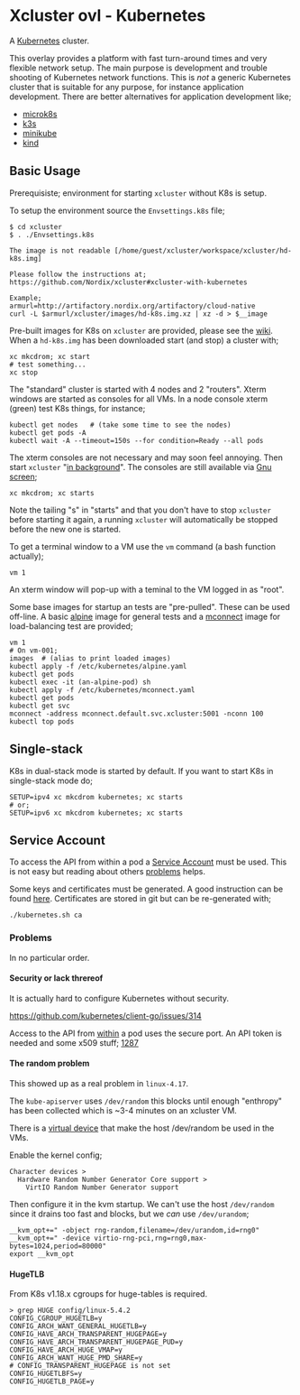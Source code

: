 Xcluster ovl - Kubernetes
=========================

A [Kubernetes](https://kubernetes.io/) cluster.

This overlay provides a platform with fast turn-around times and very
flexible network setup. The main purpose is development and trouble
shooting of Kubernetes network functions. This is *not* a generic
Kubernetes cluster that is suitable for any purpose, for instance
application development. There are better alternatives for application
development like;

* [microk8s](https://microk8s.io/)
* [k3s](https://k3s.io/)
* [minikube](https://github.com/kubernetes/minikube/)
* [kind](https://kind.sigs.k8s.io/)


## Basic Usage

Prerequisiste; environment for starting `xcluster` without K8s is setup.

To setup the environment source the `Envsettings.k8s` file;

```
$ cd xcluster
$ . ./Envsettings.k8s

The image is not readable [/home/guest/xcluster/workspace/xcluster/hd-k8s.img] 

Please follow the instructions at;
https://github.com/Nordix/xcluster#xcluster-with-kubernetes

Example;
armurl=http://artifactory.nordix.org/artifactory/cloud-native
curl -L $armurl/xcluster/images/hd-k8s.img.xz | xz -d > $__image
```

Pre-built images for K8s on `xcluster` are provided, please see the
[wiki](https://github.com/Nordix/xcluster/wiki/Kubernetes-Images). When
a `hd-k8s.img` has been downloaded start (and stop) a cluster with;

```
xc mkcdrom; xc start
# test something...
xc stop
```

The "standard" cluster is started with 4 nodes and 2 "routers". Xterm
windows are started as consoles for all VMs. In a node console xterm
(green) test K8s things, for instance;

```
kubectl get nodes   # (take some time to see the nodes)
kubectl get pods -A
kubectl wait -A --timeout=150s --for condition=Ready --all pods
```

The xterm consoles are not necessary and may soon feel annoying. Then start `xcluster`
"[in background](https://github.com/Nordix/xcluster/blob/master/doc/ci.md)".
The consoles are still available via
[Gnu screen](https://www.gnu.org/software/screen/manual/);

```
xc mkcdrom; xc starts
```

Note the tailing "s" in "starts" and that you don't have to stop
`xcluster` before starting it again, a running `xcluster` will
automatically be stopped before the new one is started.

To get a terminal window to a VM use the `vm` command (a bash function
actually);

```
vm 1
```

An xterm window will pop-up with a teminal to the VM logged in as
"root".

Some base images for startup an tests are "pre-pulled". These can be
used off-line. A basic [alpine](https://alpinelinux.org/) image for
general tests and a [mconnect](https://github.com/Nordix/mconnect)
image for load-balancing test are provided;

```
vm 1
# On vm-001;
images  # (alias to print loaded images)
kubectl apply -f /etc/kubernetes/alpine.yaml
kubectl get pods
kubectl exec -it (an-alpine-pod) sh
kubectl apply -f /etc/kubernetes/mconnect.yaml
kubectl get pods
kubectl get svc
mconnect -address mconnect.default.svc.xcluster:5001 -nconn 100
kubectl top pods
```

## Single-stack

K8s in dual-stack mode is started by default. If you want to start K8s in
single-stack mode do;

```
SETUP=ipv4 xc mkcdrom kubernetes; xc starts
# or;
SETUP=ipv6 xc mkcdrom kubernetes; xc starts
```

## Service Account

To access the API from within a pod a [Service
Account](https://kubernetes.io/docs/admin/service-accounts-admin/)
must be used. This is not easy but reading about others
[problems](https://github.com/kubernetes/kubernetes/issues/27973) helps.

Some keys and certificates must be generated. A good instruction can
be found
[here](https://icicimov.github.io/blog/kubernetes/Kubernetes-cluster-step-by-step-Part2/). Certificates are stored in git but can be re-generated with;

```
./kubernetes.sh ca
```

### Problems

In no particular order.

#### Security or lack threreof

It is actually hard to configure Kubernetes without security.

https://github.com/kubernetes/client-go/issues/314

Access to the API from
[within](https://kubernetes.io/docs/tasks/administer-cluster/access-cluster-api/#accessing-the-api-from-a-pod)
a pod uses the secure port. An API token is needed and some x509
stuff; [1287](https://github.com/kubernetes/dashboard/issues/1287)


#### The random problem

This showed up as a real problem in `linux-4.17`.

The `kube-apiserver` uses `/dev/random` this blocks until enough
"enthropy" has been collected which is ~3-4 minutes on an xcluster VM.

There is a [virtual device](https://wiki.qemu.org/Features/VirtIORNG)
that make the host /dev/random be used in the VMs.

Enable the kernel config;

```
Character devices >
  Hardware Random Number Generator Core support >
    VirtIO Random Number Generator support 
```

Then configure it in the kvm startup. We can't use the host
`/dev/random` since it drains too fast and blocks, but we *can* use
`/dev/urandom`;

```
__kvm_opt+=" -object rng-random,filename=/dev/urandom,id=rng0"
__kvm_opt+=" -device virtio-rng-pci,rng=rng0,max-bytes=1024,period=80000"
export __kvm_opt
```

#### HugeTLB

From K8s v1.18.x cgroups for huge-tables is required.

```
> grep HUGE config/linux-5.4.2
CONFIG_CGROUP_HUGETLB=y
CONFIG_ARCH_WANT_GENERAL_HUGETLB=y
CONFIG_HAVE_ARCH_TRANSPARENT_HUGEPAGE=y
CONFIG_HAVE_ARCH_TRANSPARENT_HUGEPAGE_PUD=y
CONFIG_HAVE_ARCH_HUGE_VMAP=y
CONFIG_ARCH_WANT_HUGE_PMD_SHARE=y
# CONFIG_TRANSPARENT_HUGEPAGE is not set
CONFIG_HUGETLBFS=y
CONFIG_HUGETLB_PAGE=y
```
